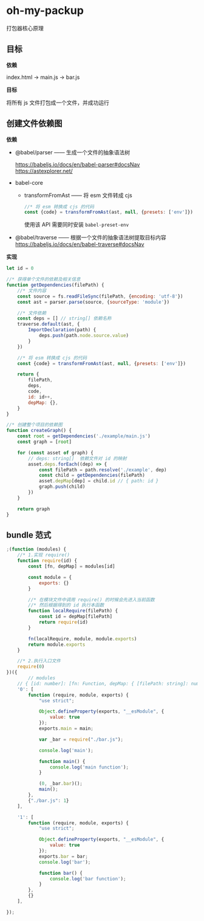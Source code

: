 # oh-my-packup
打包器核心原理



## 目标

**依赖**

index.html -> main.js -> bar.js

**目标**

将所有 js 文件打包成一个文件，并成功运行



## 创建文件依赖图

**依赖**

* @babel/parser —— 生成一个文件的抽象语法树

  https://babeljs.io/docs/en/babel-parser#docsNav
  https://astexplorer.net/

* babel-core

  * transformFromAst —— 将 esm 文件转成 cjs

    ```js
    //* 将 esm 转换成 cjs 的代码
    const {code} = transformFromAst(ast, null, {presets: ['env']})
    ```

    使用该 API 需要同时安装 `babel-preset-env`

* @babel/traverse —— 根据一个文件的抽象语法树提取目标内容
  https://babeljs.io/docs/en/babel-traverse#docsNav

**实现**

```js
let id = 0

//* 获得单个文件的依赖及相关信息
function getDependencies(filePath) {
    //* 文件内容
    const source = fs.readFileSync(filePath, {encoding: 'utf-8'})
    const ast = parser.parse(source, {sourceType: 'module'})

    //* 文件依赖
    const deps = [] // string[] 依赖名称
    traverse.default(ast, {
        ImportDeclaration(path) {
            deps.push(path.node.source.value)
        }
    })

    //* 将 esm 转换成 cjs 的代码
    const {code} = transformFromAst(ast, null, {presets: ['env']})

    return {
        filePath,
        deps,
        code,
        id: id++,
        depMap: {},
    }
}

//* 创建整个项目的依赖图
function createGraph() {
    const root = getDependencies('./example/main.js')
    const graph = [root]

    for (const asset of graph) {
        // deps: string[]  依赖文件对 id 的映射
        asset.deps.forEach((dep) => {
            const filePath = path.resolve('./example', dep)
            const child = getDependencies(filePath)
            asset.depMap[dep] = child.id // { path: id }
            graph.push(child)
        })
    }

    return graph
}
```



## bundle 范式

```js
;(function (modules) {
    //* 1.实现 require()
    function require(id) {
        const [fn, depMap] = modules[id]

        const module = {
            exports: {}
        }

        //* 在模块文件中调用 require() 的时候会先进入当前函数
        //* 然后根据得到的 id 执行本函数
        function localRequire(filePath) {
            const id = depMap[filePath]
            return require(id)
        }

        fn(localRequire, module, module.exports)
        return module.exports
    }

    //* 2.执行入口文件
    require(0)
})({
		// modules
  	// { [id: number]: [fn: Function, depMap: { [filePath: string]: number }] }
    '0': [
        function (require, module, exports) {
            "use strict";

            Object.defineProperty(exports, "__esModule", {
                value: true
            });
            exports.main = main;

            var _bar = require("./bar.js");

            console.log('main');

            function main() {
                console.log('main function');
            }

            (0, _bar.bar)();
            main();
        },
        {"./bar.js": 1}
    ],

    '1': [
        function (require, module, exports) {
            "use strict";

            Object.defineProperty(exports, "__esModule", {
                value: true
            });
            exports.bar = bar;
            console.log('bar');

            function bar() {
                console.log('bar function');
            }
        },
        {}
    ],

});

```

